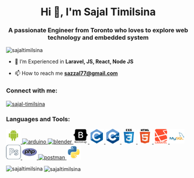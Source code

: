 <h1 align="center">Hi 👋, I'm Sajal Timilsina</h1>
<h3 align="center">A passionate Engineer from Toronto who loves to explore web technology and embedded system</h3>

<p align="left"> <img src="https://komarev.com/ghpvc/?username=sajaltimilsina&label=Profile%20views&color=0e75b6&style=flat" alt="sajaltimilsina" /> </p>


- 🌱 I’m Experienced in **Laravel, JS, React, Node JS**

- 📫 How to reach me **sazzal77@gmail.com**

<h3 align="left">Connect with me:</h3>
<p align="left">
<a href="https://linkedin.com/in/sajal-timilsina" target="blank"><img align="center" src="https://media-exp1.licdn.com/dms/image/C4E12AQHh9fBjpzFo1A/article-inline_image-shrink_1000_1488/0/1520629876336?e=1626912000&v=beta&t=wtyP8tIqLhzLy2raBTtpBxXBdTb7hP3EbAMnsJZpBHI" alt="sajal-timilsina" height="auto" width="auto" /></a>
</p>

<h3 align="left">Languages and Tools:</h3>
<p align="left"> <a href="https://developer.android.com" target="_blank"> <img src="https://raw.githubusercontent.com/devicons/devicon/master/icons/android/android-original-wordmark.svg" alt="android" width="40" height="40"/> </a> <a href="https://www.arduino.cc/" target="_blank"> <img src="https://cdn.worldvectorlogo.com/logos/arduino-1.svg" alt="arduino" width="40" height="40"/> </a> <a href="https://www.blender.org/" target="_blank"> <img src="https://download.blender.org/branding/community/blender_community_badge_white.svg" alt="blender" width="40" height="40"/> </a> <a href="https://getbootstrap.com" target="_blank"> <img src="https://raw.githubusercontent.com/devicons/devicon/master/icons/bootstrap/bootstrap-plain-wordmark.svg" alt="bootstrap" width="40" height="40"/> </a> <a href="https://www.cprogramming.com/" target="_blank"> <img src="https://raw.githubusercontent.com/devicons/devicon/master/icons/c/c-original.svg" alt="c" width="40" height="40"/> </a> <a href="https://www.w3schools.com/cpp/" target="_blank"> <img src="https://raw.githubusercontent.com/devicons/devicon/master/icons/cplusplus/cplusplus-original.svg" alt="cplusplus" width="40" height="40"/> </a> <a href="https://www.w3schools.com/css/" target="_blank"> <img src="https://raw.githubusercontent.com/devicons/devicon/master/icons/css3/css3-original-wordmark.svg" alt="css3" width="40" height="40"/> </a> <a href="https://www.w3.org/html/" target="_blank"> <img src="https://raw.githubusercontent.com/devicons/devicon/master/icons/html5/html5-original-wordmark.svg" alt="html5" width="40" height="40"/> </a> <a href="https://laravel.com/" target="_blank"> <img src="https://raw.githubusercontent.com/devicons/devicon/master/icons/laravel/laravel-plain-wordmark.svg" alt="laravel" width="40" height="40"/> </a> <a href="https://www.mysql.com/" target="_blank"> <img src="https://raw.githubusercontent.com/devicons/devicon/master/icons/mysql/mysql-original-wordmark.svg" alt="mysql" width="40" height="40"/> </a> <a href="https://www.photoshop.com/en" target="_blank"> <img src="https://raw.githubusercontent.com/devicons/devicon/master/icons/photoshop/photoshop-line.svg" alt="photoshop" width="40" height="40"/> </a> <a href="https://www.php.net" target="_blank"> <img src="https://raw.githubusercontent.com/devicons/devicon/master/icons/php/php-original.svg" alt="php" width="40" height="40"/> </a> <a href="https://postman.com" target="_blank"> <img src="https://www.vectorlogo.zone/logos/getpostman/getpostman-icon.svg" alt="postman" width="40" height="40"/> </a> <a href="https://www.python.org" target="_blank"> <img src="https://raw.githubusercontent.com/devicons/devicon/master/icons/python/python-original.svg" alt="python" width="40" height="40"/> </a> </p>

<p><img align="left" src="https://github-readme-stats.vercel.app/api/top-langs?username=sajaltimilsina&show_icons=true&locale=en&layout=compact" alt="sajaltimilsina" /></p>

<p>&nbsp;<img align="center" src="https://github-readme-stats.vercel.app/api?username=sajaltimilsina&show_icons=true&locale=en" alt="sajaltimilsina" /></p>

